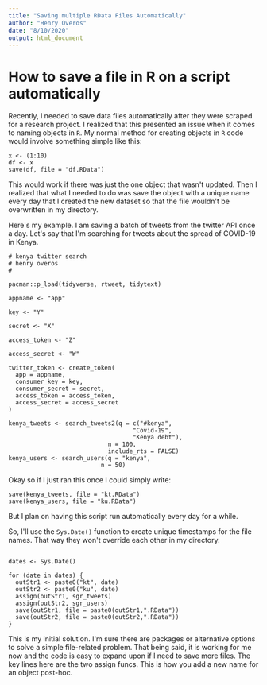 ```yaml
---
title: "Saving multiple RData Files Automatically"
author: "Henry Overos"
date: "8/10/2020"
output: html_document
---
```

# How to save a file in R on a script automatically

Recently, I needed to save data files automatically after they were scraped for a research project. I realized that this presented an issue when it comes to naming objects in `R`. My normal method for creating objects in `R` code would involve something simple like this:

```{r, eval=FALSE}
x <- (1:10)
df <- x
save(df, file = "df.RData")
```

This would work if there was just the one object that wasn't updated. Then I realized that what I needed to do was save the object with a unique name every day that I created the new dataset so that the file wouldn't be overwritten in my directory.

Here's my example. I am saving a batch of tweets from the twitter API once a day. Let's say that I'm searching for tweets about the spread of COVID-19 in Kenya.

```{R eval = F}
# kenya twitter search
# henry overos
# 

pacman::p_load(tidyverse, rtweet, tidytext)

appname <- "app"

key <- "Y"

secret <- "X"

access_token <- "Z"

access_secret <- "W"

twitter_token <- create_token(
  app = appname,
  consumer_key = key,
  consumer_secret = secret,
  access_token = access_token,
  access_secret = access_secret
)

kenya_tweets <- search_tweets2(q = c("#kenya",
                                   "Covid-19",
                                   "Kenya debt"),
                            n = 100,
                            include_rts = FALSE)
kenya_users <- search_users(q = "kenya",
                          n = 50)                            
```

Okay so if I just ran this once I could simply write:

```{r, eval=F}
save(kenya_tweets, file = "kt.RData")
save(kenya_users, file = "ku.RData")
```

But I plan on having this script run automatically every day for a while.

So, I'll use the `Sys.Date()` function to create unique timestamps for the file names. That way they won't override each other in my directory.

```{r eval=F}

dates <- Sys.Date() 

for (date in dates) {
  outStr1 <- paste0("kt", date)
  outStr2 <- paste0("ku", date)
  assign(outStr1, sgr_tweets)
  assign(outStr2, sgr_users)
  save(outStr1, file = paste0(outStr1,".RData"))
  save(outStr2, file = paste0(outStr2,".RData"))
}
```

This is my initial solution. I'm sure there are packages or alternative options to solve a simple file-related problem. That being said, it is working for me now and the code is easy to expand upon if I need to save more files. The key lines here are the two assign funcs. This is how you add a new name for an object post-hoc.
